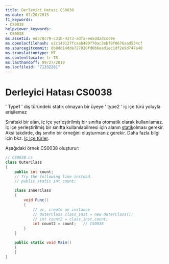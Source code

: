 ```yaml
---
title: Derleyici Hatası CS0038
ms.date: 07/20/2015
f1_keywords:
- CS0038
helpviewer_keywords:
- CS0038
ms.assetid: ed378c79-c31b-4373-adfa-ee5dd2dccc9e
ms.openlocfilehash: e2c149127fcaab480f70ac3ebf8f0676aad534cf
ms.sourcegitcommit: 8b8dd14dde727026fd0b6ead1ec1df2e9d747a48
ms.translationtype: MT
ms.contentlocale: tr-TR
ms.lasthandoff: 09/27/2019
ms.locfileid: "71332281"
---
```

# <a name="compiler-error-cs0038"></a>Derleyici Hatası CS0038

' Type1 ' dış türündeki statik olmayan bir üyeye ' type2 ' iç içe türü yoluyla erişilemez

 Sınıftaki bir alan, iç içe yerleştirilmiş bir sınıfta otomatik olarak kullanılamaz. İç içe yerleştirilmiş bir sınıfta kullanılabilmesi için alanın [statik](../keywords/static.md)olması gerekir. Aksi takdirde, dış sınıfın bir örneğini oluşturmanız gerekir. Daha fazla bilgi için bkz. [Iç Içe türler](../../programming-guide/classes-and-structs/nested-types.md).

 Aşağıdaki örnek CS0038 oluşturur:

```csharp
// CS0038.cs
class OuterClass
{
    public int count;
    // Try the following line instead.
    // public static int count;

    class InnerClass
    {
        void Func()
        {
            // or, create an instance
            // OuterClass class_inst = new OuterClass();
            // int count2 = class_inst.count;
            int count2 = count;   // CS0038
        }
    }

    public static void Main()
    {
    }
}
```
